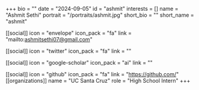 +++
bio = "" 
date = "2024-09-05" 
id = "ashmit" 
interests = [] 
name = "Ashmit Sethi" 
portrait = "/portraits/ashmit.jpg" 
short_bio = "" 
short_name = "ashmit" 

[[social]] 
    icon = "envelope" 
    icon_pack = "fa" 
    link = "mailto:ashmitsethi07@gmail.com" 

 [[social]] 
    icon = "twitter" 
    icon_pack = "fa" 
    link = "" 

[[social]] 
    icon = "google-scholar" 
    icon_pack = "ai" 
    link = "" 

[[social]] 
    icon = "github" 
    icon_pack = "fa" 
    link = "https://github.com/" 
[[organizations]] 
     name = "UC Santa Cruz" 
      role = "High School Intern" 
+++
